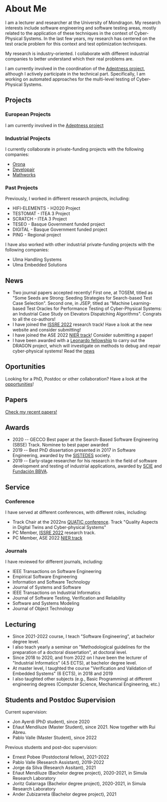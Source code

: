 # About Me

I am a lecturer and researcher at the University of Mondragon. My research interests include software engineering and software testing areas, mostly related to the application of these techniques in the context of Cyber-Physical Systems. In the last few years, my research has centered on the test oracle problem for this context and test optimization techniques.

My research is industry-oriented. I collaborate with different industrial companies to better understand which their real problems are.

I am currently involved in the coordination of the [Adeptness project](https://www.adeptness.eu/), although I actively participate in the technical part. Specifically, I am working on automated approaches for the multi-level testing of Cyber-Physical Systems.

## Projects

### European Projects

I am currently involved in the [Adeptness project](https://www.adeptness.eu/)

### Industrial Projects

I currently collaborate in private-funding projects with the following companies:
* [Orona](https://www.orona.co.uk/en-gb)
* [Developair](https://www.developair.tech/es/)
* [Mathworks](https://mathworks.com/)


### Past Projects

Previously, I worked in different research projects, including:
* HIFI-ELEMENTS - H2020 Project
* TESTOMAT - ITEA 3 Project
* SCRATCH - ITEA 3 Project
* TESEO - Basque Government funded project
* DIGITAL - Basque Government funded project
* PING - Regional project

I have also worked with other industrial private-funding projects with the following companies:
* Ulma Handling Systems
* Ulma Embedded Solutions



## News 

* Two journal papers accepted recently! First one, at TOSEM, titled as "Some Seeds are Strong: Seeding Strategies for Search-based Test Case Selection". Second one, in JSEP, titled as "Machine Learning-based Test Oracles for Performance Testing of Cyber-Physical Systems: an Industrial Case Study on Elevators Dispatching Algorithms". Congrats to all the co-authors!
* I have joined the [ISSRE 2022](https://issre2022.github.io/) research track! Have a look at the new website and consider submitting!
* I have joined the ASE 2022 [NIER track](https://conf.researchr.org/track/ase-2022/ase-2022-nier-track)! Consider submitting a paper! 
* I have been awarded with a [Leonardo fellowship](https://www.redleonardo.es/becas/becas-leonardo-investigadores-creadores-culturales-2021/) to carry out the DRAGON project, which will investigate on methods to debug and repair cyber-physical systems! Read the [news](https://www.redleonardo.es/noticias/adjudicadas-58-becas-leonardo-a-investigadores-y-creadores-culturales-en-9-areas-de-la-ciencia-y-la-cultura/#tecnologias-informacion-comunicacion)


## Oportunities

Looking for a PhD, Postdoc or other collaboration? Have a look at the [opportunities](opportunities.html)!

## Papers

[Check my recent papers!](papers.html)

## Awards

* 2020 -- GECCO Best paper at the Search-Based Software Engineering (SBSE) Track. Nominee to best paper awarded
* 2019 -- Best PhD dissertation presented in 2017 in Software Engineering, awarded by the [SISTEDES](https://www.sistedes.es/) society.
* 2019 -- Early-stage researcher for his research in the field of software development and testing of industrial applications, awarded by [SCIE](https://www.scie.es) and [Fundación BBVA](https://www.fbbva.es/).

## Service

### Conference

I have served at different conferences, with different roles, including:

* Track Chair at the 2022ns [QUATIC conference](https://2022.quatic.org/thematic-tracks/Cyber-physical-Systems). Track "Quality Aspects in Digital Twins and Cyber-physical Systems"
* PC Member, [ISSRE 2022](https://issre2022.github.io/) research track.
* PC Member, ASE 2022 [NIER track](https://conf.researchr.org/track/ase-2022/ase-2022-nier-track)


### Journals

I have reviewed for different journals, including:

* IEEE Transactions on Software Engineering
* Empirical Software Engineering
* Information and Software Technology
* Journal of Systems and Software
* IEEE Transactions on Industrial Informatics
* Journal of Software Testing, Verification and Reliability
* Software and Systems Modeling
* Journal of Object Technology


## Lecturing

* Since 2021-2022 course, I teach "Software Engineering", at bachelor degree level.
* I also teach yearly a seminar on "Methodological guidelines for the preparation of a doctoral dissertation", at doctoral level.
* Since 2018 to 2020, and from 2022 on I have been the lecturer of "Industrial Informatics" (4.5 ECTS), at bachelor degree level.
* At master level, I taughted the course "Verification and Validation of Embedded Systems" (6 ECTS), in 2018 and 2019 
* I also taughted other subjects (e.g., Basic Programming) at different engineering degrees (Computer Science, Mechanical Engineering, etc.)

## Students and Postdoc Supervision

Current supervision:
* Jon Ayerdi (PhD student), since 2020
* Eñaut Mendiluze (Master Student), since 2021. Now together with Rui Abreu.
* Pablo Valle (Master Student), since 2022

Previous students and post-doc supervision:
* Ernest Pobee (Postdoctoral fellow), 2021-2022
* Pablo Valle (Research Assistant), 2019-2022
* Jorge da Silva (Research Assitant), 2021
* Eñaut Mendiluze (Bachelor degree project), 2020-2021, in Simula Research Laboratory
* Joritz Galarraga (Bachelor degree project), 2020-2021, in Simula Research Laboratory
* Ander Zubizarreta (Bachelor degree project), 2021







